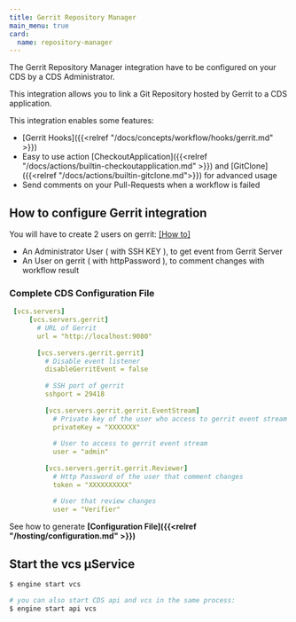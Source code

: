 ```yaml
---
title: Gerrit Repository Manager
main_menu: true
card: 
  name: repository-manager
---
```


The Gerrit Repository Manager integration have to be configured on your CDS by a CDS Administrator.

This integration allows you to link a Git Repository hosted by Gerrit
to a CDS application.

This integration enables some features:

 - [Gerrit Hooks]({{<relref "/docs/concepts/workflow/hooks/gerrit.md" >}})
 - Easy to use action [CheckoutApplication]({{<relref "/docs/actions/builtin-checkoutapplication.md" >}}) and [GitClone]({{<relref "/docs/actions/builtin-gitclone.md">}}) for advanced usage
 - Send comments on your Pull-Requests when a workflow is failed

## How to configure Gerrit integration

You will have to create 2 users on gerrit: <a href="https://gerrit-review.googlesource.com/Documentation/cmd-create-account.html" target="_blank">[How to]</a>

 - An Administrator User ( with SSH KEY ), to get event from Gerrit Server
 - An User on gerrit ( with httpPassword ), to comment changes with workflow result
 

### Complete CDS Configuration File

```yaml
 [vcs.servers]
     [vcs.servers.gerrit]
       # URL of Gerrit
       url = "http://localhost:9080"
 
       [vcs.servers.gerrit.gerrit]
         # Disable event listener
         disableGerritEvent = false
 
         # SSH port of gerrit
         sshport = 29418
 
         [vcs.servers.gerrit.gerrit.EventStream]
           # Private key of the user who access to gerrit event stream
           privateKey = "XXXXXXX"
 
           # User to access to gerrit event stream
           user = "admin"
 
         [vcs.servers.gerrit.gerrit.Reviewer]
           # Http Password of the user that comment changes
           token = "XXXXXXXXXX"
 
           # User that review changes
           user = "Verifier"

```

See how to generate **[Configuration File]({{<relref "/hosting/configuration.md" >}})**

## Start the vcs µService

```bash
$ engine start vcs

# you can also start CDS api and vcs in the same process:
$ engine start api vcs
```
